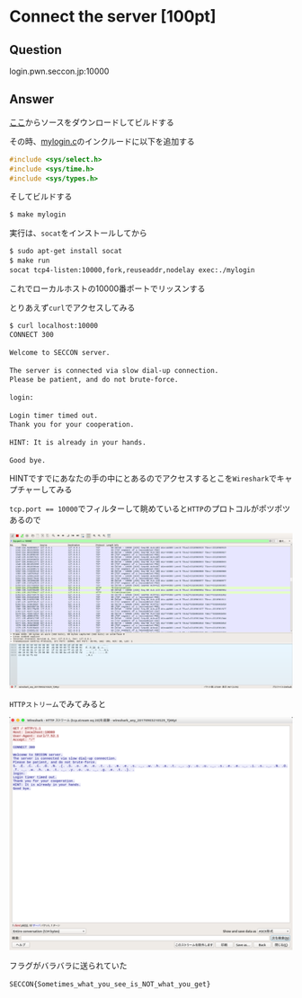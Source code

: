 # Connect the server [100pt]

## Question

login.pwn.seccon.jp:10000

## Answer

[ここ](https://github.com/SECCON/SECCON2015_online_CTF/tree/master/Web_Network/100_Connect%20the%20server/build)からソースをダウンロードしてビルドする

その時、[mylogin.c](https://github.com/AkashiSN/SECCON2015-Online-CTF/raw/master/q9/build/mylogin.c)のインクルードに以下を追加する

```c
#include <sys/select.h>
#include <sys/time.h>
#include <sys/types.h>
```

そしてビルドする

```bash
$ make mylogin
```

実行は、`socat`をインストールしてから

```bash
$ sudo apt-get install socat
$ make run
socat tcp4-listen:10000,fork,reuseaddr,nodelay exec:./mylogin

```

これでローカルホストの10000番ポートでリッスンする

とりあえず`curl`でアクセスしてみる

```text
$ curl localhost:10000
CONNECT 300

Welcome to SECCON server.

The server is connected via slow dial-up connection.
Please be patient, and do not brute-force.
 
login: 

Login timer timed out.
Thank you for your cooperation.

HINT: It is already in your hands.

Good bye.
```

HINTですでにあなたの手の中にとあるのでアクセスするとこを`Wireshark`でキャプチャーしてみる

`tcp.port == 10000`でフィルターして眺めていると`HTTP`のプロトコルがポツポツあるので

![Wireshark.png](https://github.com/AkashiSN/SECCON2015-Online-CTF/raw/master/q9/wireshark.png)

`HTTPストリーム`でみてみると

![Wireshark1.png](https://github.com/AkashiSN/SECCON2015-Online-CTF/raw/master/q9/wireshark1.png)

フラグがバラバラに送られていた

`SECCON{Sometimes_what_you_see_is_NOT_what_you_get}`